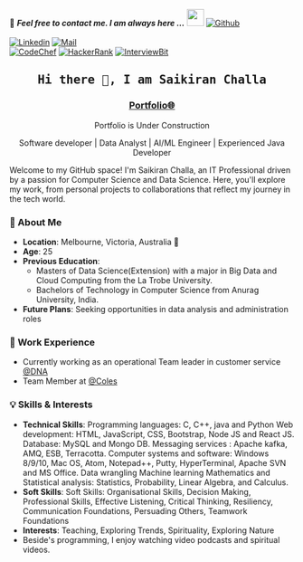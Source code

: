 <!--

## Complete list of github markdown emoji markup
https://gist.github.com/rxaviers/7360908

## technologies Icons 
https://simpleicons.org/

-->
📝 ***Feel free to contact me. I am always here ...*** <img src="https://media.giphy.com/media/WUlplcMpOCEmTGBtBW/giphy.gif" width="30">  [![Github](https://img.shields.io/github/followers/Ahmad-Sawalqeh?label=Follow%20Me&style=social)](https://github.com/elliot-robot)
<br>
<br>
[![Linkedin](https://img.shields.io/badge/LinkedIn-Saikiran%20Challa-blue?logo=Linkedin&logoColor=blue&labelColor=black)](https://www.linkedin.com/in/challa-oo7/)
[![Mail](https://img.shields.io/badge/Gmail-saikiran_challa@gmail.com-blue?logo=Gmail&logoColor=red&labelColor=black)](mailto:saikiranaus7399@gmail.com)
<br>
[![CodeChef](https://img.shields.io/badge/CodeChef-saikiran_challa-brightgreen?logo=CodeChef&logoColor=white&labelColor=black)](https://www.codechef.com/users/saikiran_007)
[![HackerRank](https://img.shields.io/badge/HackerRank-saikiran_challa-brightgreen?logo=HackerRank&logoColor=white&labelColor=black)](https://www.hackerrank.com/profile/saikiran7399)
[![InterviewBit](https://img.shields.io/badge/InterviewBit-saikiran_challa-blue?logo=InterviewBit&logoColor=white&labelColor=black)](https://www.interviewbit.com/profile/sai-kiran_974/)

<!-- [![HitCount](http://hits.dwyl.com/Ahmad-Sawalqeh/Ahmad-Sawalqeh.svg)](http://hits.dwyl.com/Ahmad-Sawalqeh/Ahmad-Sawalqeh) -->

<h2 align='center'><samp><strong>Hi there 👋, I am Saikiran Challa</strong></samp></h2>
<h3 align='center'><strong><a href="" target="_blank">Portfolio🌐</a></strong></h3>
<p align='center'> Portfolio is Under Construction</p>
<p align='center'>Software developer | Data Analyst | AI/ML Engineer | Experienced Java Developer</p>

<p align='left'> Welcome to my GitHub space! I'm Saikiran Challa, an IT Professional driven by a passion for Computer Science and Data Science. Here, you'll explore my work, from personal projects to collaborations that reflect my journey in the tech world.</p>

### 💬 About Me

- **Location**: Melbourne, Victoria, Australia 🦘
- **Age**: 25
- **Previous Education**: 
  - Masters of Data Science(Extension) with a major in Big Data and Cloud Computing from the La Trobe University.
  - Bachelors of Technology in Computer Science from Anurag University, India.
- **Future Plans**: Seeking opportunities in data analysis and administration roles

### 💼 Work Experience

- Currently working as an operational Team leader in customer service [@DNA](https://www.dnarecruitment.com.au/)
- Team Member at [@Coles](https://coles.com.au/)


### 💡 Skills & Interests

- **Technical Skills**:
Programming languages: C, C++, java and Python
Web development: HTML, JavaScript, CSS, Bootstrap, Node JS and React JS.
Database: MySQL and Mongo DB.
Messaging services : Apache kafka, AMQ, ESB, Terracotta.
Computer systems and software: Windows 8/9/10, Mac OS, Atom, Notepad++, Putty, HyperTerminal,
Apache SVN and MS Office.
Data wrangling
Machine learning
Mathematics and Statistical analysis: Statistics, Probability, Linear Algebra, and Calculus.
- **Soft Skills**: Soft Skills: Organisational Skills, Decision Making, Professional Skills, Effective Listening, Critical Thinking, Resiliency, Communication Foundations, Persuading Others, Teamwork Foundations
- **Interests**: Teaching, Exploring Trends, Spirituality, Exploring Nature
- Beside's programming, I enjoy watching video podcasts and spiritual videos.
